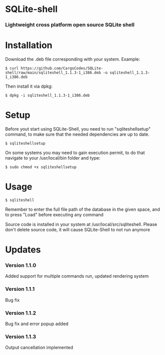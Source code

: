 # SQLite-shell
### Lightweight cross platform open source SQLite shell

# Installation

Download the .deb file corresponding with your system. Example: 

    $ curl https://github.com/CargoCodes/SQLite-shell/raw/main/sqliteshell_1.1.3-1_i386.deb -o sqliteshell_1.1.3-1_i386.deb

Then install it via dpkg:

    $ dpkg -i sqliteshell_1.1.3-1_i386.deb

# Setup
    
Before yout start using SQLite-Shell, you need to run "sqliteshellsetup" command, to make sure that the needed dependencies are up to date. 
    
    $ sqliteshellsetup
    
On some systems you may need to gain execution permit, to do that navigate to your /usr/local/bin folder and type:
    
    $ sudo chmod +x sqliteshellsetup

# Usage
    
    $ sqliteshell
     
Remember to enter the full file path of the database in the given space, and to press "Load" before executing any command

Source code is installed in your system at /usr/local/src/sqliteshell. Please don't delete source code, it will cause SQLite-Shell to not run anymore

# Updates
### Version 1.1.0
Added support for multiple commands run, updated rendering system

### Version 1.1.1
Bug fix

### Version 1.1.2
Bug fix and error popup added

### Version 1.1.3
Output cancellation implemented
